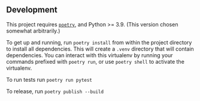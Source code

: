 

## Development

This project requires [`poetry`](https://python-poetry.org/docs/#installation), and Python >= 3.9.  (This version chosen somewhat arbitrarily.)

To get up and running, run `poetry install` from within the project directory to install all dependencies. This will create a `.venv` directory that will contain dependencies.  You can interact with this virtualenv by running your commands prefixed with `poetry run`, or use `poetry shell` to activate the virtualenv.

To run tests run `poetry run pytest`

To release, run `poetry publish --build`
